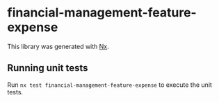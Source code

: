 # financial-management-feature-expense

This library was generated with [Nx](https://nx.dev).

## Running unit tests

Run `nx test financial-management-feature-expense` to execute the unit tests.
